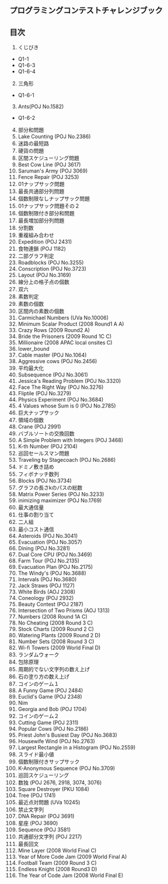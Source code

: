 ## プログラミングコンテストチャレンジブック

## 目次
1. くじびき  
  - Q1-1
  - Q1-6-3
  - Q1-6-4
2. 三角形
  - Q1-6-1
3. Ants(POJ No.1582)
  - Q1-6-2
4. 部分和問題
0. Lake Counting (POJ No.2386)
0. 迷路の最短路
0. 硬貨の問題
0. 区間スケジューリング問題
0. Best Cow Line (POJ 3617)
0. Saruman's Army (POJ 3069)
0. Fence Repair (POJ 3253)
0. 01ナップサック問題
0. 最長共通部分列問題
0. 個数制限なしナップサック問題
0. 01ナップサック問題その２
0. 個数制限付き部分和問題
0. 最長増加部分列問題
0. 分割数
0. 重複組み合わせ
0. Expedition (POJ 2431)
0. 食物連鎖 (POJ 1182)
0. 二部グラフ判定
0. Roadblocks (POJ No.3255)
0. Conscription (POJ No.3723)
0. Layout (POJ No.3169)
0. 線分上の格子点の個数
0. 双六
0. 素数判定
0. 素数の個数
0. 区間内の素数の個数
0. Carmichael Numbers (UVa No.10006)
0. Minimum Scalar Product (2008 Round1 A A)
0. Crazy Rows (2009 Round2 A)
0. Bride the Prisoners (2009 Round 1C C)
0. Millionaire (2008 APAC local onsites C)
0. lower_bound
0. Cable master (POJ No.1064)
0. Aggressive cows (POJ No.2456)
0. 平均最大化
0. Subsequence (POJ No.3061)
0. Jessica's Reading Problem (POJ No.3320)
0. Face The Right Way (POJ No.3276)
0. Fliptile (POJ No.3279)
0. Physics Experiment (POJ No.3684)
0. 4 Values whose Sum is 0 (POJ No.2785)
0. 巨大ナップサック
0. 領域の個数
0. Crane (POJ 2991)
0. バブルソートの交換回数
0. A Simple Problem with Integers (POJ 3468)
0. K-th Number (POJ 2104)
0. 巡回セールスマン問題
0. Traveling by Stagecoach (POJ No.2686)
0. ドミノ敷き詰め
0. フィボナッチ数列
0. Blocks (POJ No.3734)
0. グラフの長さkのパスの総数
0. Matrix Power Series (POJ No.3233)
0. inimizing maximizer (POJ No.1769)
0. 最大通信量
0. 仕事の割り当て
0. 二人組
0. 最小コスト通信
0. Asteroids (POJ No.3041)
0. Evacuation (POJ No.3057)
0. Dining (POJ No.3281)
0. Dual Core CPU (POJ No.3469)
0. Farm Tour (POJ No.2135)
0. Evacuation Plan (POJ No.2175)
0. The Windy's (POJ No.3688)
0. Intervals (POJ No.3680)
0. Jack Straws (POJ 1127)
0. White Birds (AOJ 2308)
0. Coneology (POJ 2932)
0. Beauty Contest (POJ 2187)
0. Intersection of Two Prisms (AOJ 1313)
0. Numbers (2008 Round 1A C)
0. No Cheating (2008 Round 3 C)
0. Stock Charts (2009 Round 2 C)
0. Watering Plants (2009 Round 2 D)
0. Number Sets (2008 Round 3 C)
0. Wi-fi Towers (2009 World Final D)
0. ランダムウォーク
0. 包除原理
0. 周期的でない文字列の数え上げ
0. 石の塗り方の数え上げ
0. コインのゲーム１
0. A Funny Game (POJ 2484)
0. Euclid's Game (POJ 2348)
0. Nim
0. Georgia and Bob (POJ 1704)
0. コインのゲーム２
0. Cutting Game (POJ 2311)
0. Popular Cows (POJ No.2186)
0. Priest John's Busiest Day (POJ No.3683)
0. Housewife Wind (POJ No.2763)
0. Largest Rectangle in a Histogram (POJ No.2559)
0. スライド最小値
0. 個数制限付きサップサック
0. K-Anonymous Sequence (POJ No.3709)
0. 巡回スケジューリング
0. 数独 (POJ 2676, 2918, 3074, 3076)
0. Square Destroyer (PKU 1084)
0. Tree (POJ 1741)
0. 最近点対問題 (UVa 10245)
0. 禁止文字列
0. DNA Repair (POJ 3691)
0. 星座 (POJ 3690)
0. Sequence (POJ 3581)
0. 共通部分文字列 (POJ 2217)
0. 最長回文
0. Mine Layer (2008 World Final C)
0. Year of More Code Jam (2009 World Final A)
0. Football Team (2009 Round 3 C)
0. Endless Knight (2008 Round3 D)
0. The Year of Code Jam (2008 World Final E)
